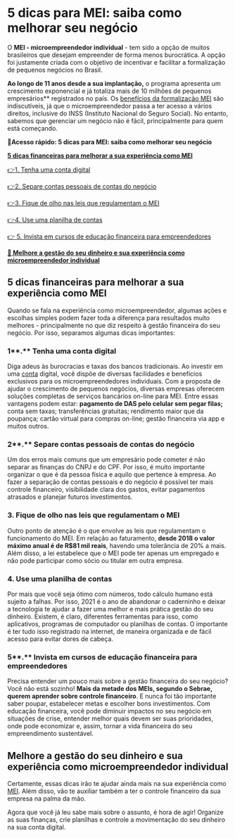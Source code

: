 # 5 dicas para MEI: saiba como melhorar seu negócio

O **MEI - microempreendedor individual** - tem sido a opção de muitos brasileiros que desejam empreender de forma menos burocrática. A opção foi justamente criada com o objetivo de incentivar e facilitar a formalização de pequenos negócios no Brasil.

**Ao longo de 11 anos desde a sua implantação,** o programa apresenta um crescimento exponencial e já totaliza mais de 10 milhões de pequenos empresários** registrados no país. Os [benefícios da formalização MEI](https://conteudo.mercadopago.com.br/6-beneficios-de-se-formalizar-como-mei) são indiscutíveis, já que o microempreendedor passa a ter acesso a vários direitos, inclusive do INSS (Instituto Nacional do Seguro Social). No entanto, sabemos que gerenciar um negócio não é fácil, principalmente para quem está começando.

**💙Acesso rápido: 5 dicas para MEI: saiba como melhorar seu negócio**

**[5 dicas financeiras para melhorar a sua experiência como MEI](#A)**

[](#B)[👉](#F)[1. Tenha uma conta digital](#B)

[](#C)[👉](#F)[2. Separe contas pessoais de contas do negócio](#C)

[](#D)[👉](#F)[3. Fique de olho nas leis que regulamentam o MEI](#D)

[](#E)[👉](#F)[4. Use uma planilha de contas](#E)

[👉 5. Invista em cursos de educação financeira para empreendedores](#F)

**[💙 Melhore a gestão do seu dinheiro e sua experiência como microempreendedor individual](#G)**

[](#)
## 5 dicas financeiras para melhorar a sua experiência como MEI

Quando se fala na experiência como microempreendedor, algumas ações e escolhas simples podem fazer toda a diferença para resultados muito melhores - principalmente no que diz respeito à gestão financeira do seu negócio. Por isso, separamos algumas dicas importantes:

[](#)
### **1****.** **Tenha uma conta digital**

Diga adeus às burocracias e taxas dos bancos tradicionais. Ao investir em uma [conta](https://conteudo.mercadopago.com.br/tudo-o-que-voce-precisa-saber-sobre-a-conta-mercado-pago) digital, você dispõe de diversas facilidades e benefícios exclusivos para os microempreendedores individuais. Com a proposta de ajudar o crescimento de pequenos negócios, diversas empresas oferecem soluções completas de serviços bancários on-line para MEI. Entre essas vantagens podem estar: **pagamento de DAS pelo celular sem pegar filas;** conta sem taxas; transferências gratuitas; rendimento maior que da poupança; cartão virtual para compras on-line; gestão financeira via app e muitos outros.

[](#)
### **2****.** **Separe contas pessoais de contas do negócio**

Um dos erros mais comuns que um empresário pode cometer é não separar as finanças do CNPJ e do CPF. Por isso, é muito importante organizar o que é da pessoa física e aquilo que pertence à empresa. Ao fazer a separação de contas pessoais e do negócio é possível ter mais controle financeiro, visibilidade clara dos gastos, evitar pagamentos atrasados e planejar futuros investimentos.

[](#)
### 3. Fique de olho nas leis que regulamentam o MEI

Outro ponto de atenção é o que envolve as leis que regulamentam o funcionamento do MEI. Em relação ao faturamento, **desde 2018 o valor máximo anual é de R$81 mil reais**, havendo uma tolerância de 20% a mais. Além disso, a lei estabelece que o MEI pode ter apenas um empregado e não pode participar como sócio ou titular em outra empresa.

[](#)
### 4. Use uma planilha de contas

Por mais que você seja ótimo com números, todo cálculo humano está sujeito a falhas. Por isso, 2021 é o ano de abandonar o caderninho e deixar a tecnologia te ajudar a fazer uma melhor e mais prática gestão do seu dinheiro. Existem, é claro, diferentes ferramentas para isso, como aplicativos, programas de computador ou planilhas de contas. O importante é ter tudo isso registrado na internet, de maneira organizada e de fácil acesso para evitar dores de cabeça.

[](#)
### **5****.** **Invista em cursos de educação financeira para empreendedores**

Precisa entender um pouco mais sobre a gestão financeira do seu negócio? Você não está sozinho! **Mais da metade dos MEIs, segundo o Sebrae, querem aprender sobre controle financeiro**. E nunca foi tão importante saber poupar, estabelecer metas e escolher bons investimentos. Com educação financeira, você pode diminuir impactos no seu negócio em situações de crise, entender melhor quais devem ser suas prioridades, onde pode economizar e, assim, tornar a vida financeira do seu empreendimento sustentável.

[](#)
## Melhore a gestão do seu dinheiro e sua experiência como microempreendedor individual

Certamente, essas dicas irão te ajudar ainda mais na sua experiência como [MEI](https://meubolso.mercadopago.com.br/tudo-sobre-mei). Além disso, vão te auxiliar também a ter o controle financeiro da sua empresa na palma da mão.

Agora que você já leu sabe mais sobre o assunto, é hora de agir! Organize as suas finanças, crie planilhas e controle a movimentação do seu dinheiro na sua conta digital.